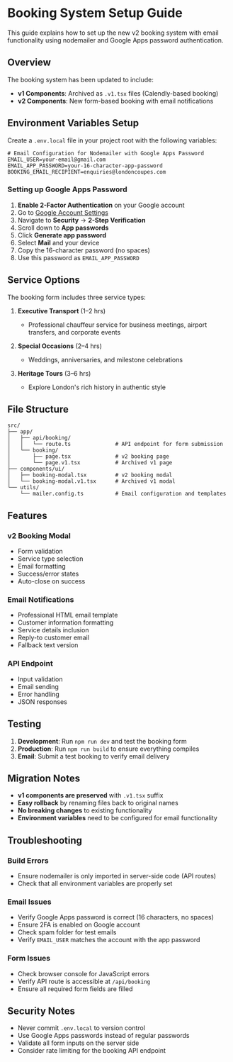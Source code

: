 # Booking System Setup Guide

This guide explains how to set up the new v2 booking system with email functionality using nodemailer and Google Apps password authentication.

## Overview

The booking system has been updated to include:
- **v1 Components**: Archived as `.v1.tsx` files (Calendly-based booking)
- **v2 Components**: New form-based booking with email notifications

## Environment Variables Setup

Create a `.env.local` file in your project root with the following variables:

```env
# Email Configuration for Nodemailer with Google Apps Password
EMAIL_USER=your-email@gmail.com
EMAIL_APP_PASSWORD=your-16-character-app-password
BOOKING_EMAIL_RECIPIENT=enquiries@londoncoupes.com
```

### Setting up Google Apps Password

1. **Enable 2-Factor Authentication** on your Google account
2. Go to [Google Account Settings](https://myaccount.google.com/)
3. Navigate to **Security** → **2-Step Verification**
4. Scroll down to **App passwords**
5. Click **Generate app password**
6. Select **Mail** and your device
7. Copy the 16-character password (no spaces)
8. Use this password as `EMAIL_APP_PASSWORD`

## Service Options

The booking form includes three service types:

1. **Executive Transport** (1–2 hrs)
   - Professional chauffeur service for business meetings, airport transfers, and corporate events

2. **Special Occasions** (2–4 hrs)
   - Weddings, anniversaries, and milestone celebrations

3. **Heritage Tours** (3–6 hrs)
   - Explore London's rich history in authentic style

## File Structure

```
src/
├── app/
│   ├── api/booking/
│   │   └── route.ts              # API endpoint for form submission
│   └── booking/
│       ├── page.tsx              # v2 booking page
│       └── page.v1.tsx           # Archived v1 page
├── components/ui/
│   ├── booking-modal.tsx         # v2 booking modal
│   └── booking-modal.v1.tsx      # Archived v1 modal
└── utils/
    └── mailer.config.ts          # Email configuration and templates
```

## Features

### v2 Booking Modal
- Form validation
- Service type selection
- Email formatting
- Success/error states
- Auto-close on success

### Email Notifications
- Professional HTML email template
- Customer information formatting
- Service details inclusion
- Reply-to customer email
- Fallback text version

### API Endpoint
- Input validation
- Email sending
- Error handling
- JSON responses

## Testing

1. **Development**: Run `npm run dev` and test the booking form
2. **Production**: Run `npm run build` to ensure everything compiles
3. **Email**: Submit a test booking to verify email delivery

## Migration Notes

- **v1 components are preserved** with `.v1.tsx` suffix
- **Easy rollback** by renaming files back to original names
- **No breaking changes** to existing functionality
- **Environment variables** need to be configured for email functionality

## Troubleshooting

### Build Errors
- Ensure nodemailer is only imported in server-side code (API routes)
- Check that all environment variables are properly set

### Email Issues
- Verify Google Apps password is correct (16 characters, no spaces)
- Ensure 2FA is enabled on Google account
- Check spam folder for test emails
- Verify `EMAIL_USER` matches the account with the app password

### Form Issues
- Check browser console for JavaScript errors
- Verify API route is accessible at `/api/booking`
- Ensure all required form fields are filled

## Security Notes

- Never commit `.env.local` to version control
- Use Google Apps passwords instead of regular passwords
- Validate all form inputs on the server side
- Consider rate limiting for the booking API endpoint
